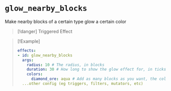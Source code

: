 # `glow_nearby_blocks`

Make nearby blocks of a certain type glow a certain color

> [!danger] Triggered Effect

> [!Example]
> ```yaml
> effects:
> - id: glow_nearby_blocks
>   args:
>     radius: 10 # The radius, in blocks
>     duration: 30 # How long to show the glow effect for, in ticks
>     colors:
>       diamond_ore: aqua # Add as many blocks as you want, the color is from https://hub.spigotmc.org/javadocs/spigot/org/bukkit/ChatColor.html
>   ...other config (eg triggers, filters, mutators, etc)
> ```
